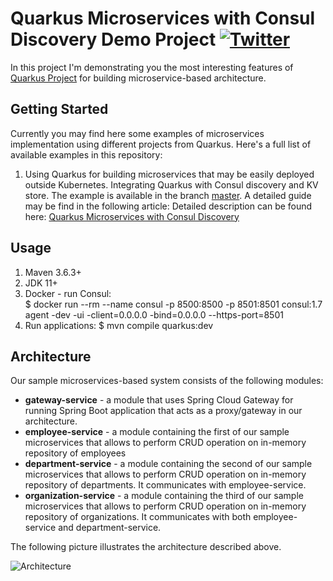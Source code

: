 # Quarkus Microservices with Consul Discovery Demo Project [![Twitter](https://img.shields.io/twitter/follow/piotr_minkowski.svg?style=social&logo=twitter&label=Follow%20Me)](https://twitter.com/piotr_minkowski)

In this project I'm demonstrating you the most interesting features of [Quarkus Project](https://quarkus.io/) for building microservice-based architecture.


## Getting Started 
Currently you may find here some examples of microservices implementation using different projects from Quarkus. Here's a full list of available examples in this repository:
1. Using Quarkus for building microservices that may be easily deployed outside Kubernetes. Integrating Quarkus with Consul discovery and KV store. The example is available in the branch [master](https://github.com/piomin/sample-quarkus-microservices-consul/tree/master). A detailed guide may be find in the following article: Detailed description can be found here: [Quarkus Microservices with Consul Discovery](https://piotrminkowski.com/2020/11/24/quarkus-microservices-with-consul-discovery/)

## Usage
1. Maven 3.6.3+
2. JDK 11+
3. Docker - run Consul:\
$ docker run --rm --name consul -p 8500:8500 -p 8501:8501 consul:1.7 agent -dev -ui -client=0.0.0.0 -bind=0.0.0.0 --https-port=8501
4. Run applications:
$ mvn compile quarkus:dev

## Architecture
Our sample microservices-based system consists of the following modules:
- **gateway-service** - a module that uses Spring Cloud Gateway for running Spring Boot application that acts as a proxy/gateway in our architecture.
- **employee-service** - a module containing the first of our sample microservices that allows to perform CRUD operation on in-memory repository of employees
- **department-service** - a module containing the second of our sample microservices that allows to perform CRUD operation on in-memory repository of departments. It communicates with employee-service. 
- **organization-service** - a module containing the third of our sample microservices that allows to perform CRUD operation on in-memory repository of organizations. It communicates with both employee-service and department-service.

The following picture illustrates the architecture described above.

<img src="https://i1.wp.com/piotrminkowski.com/wp-content/uploads/2020/11/quarkus-consul-arch.png?w=782&ssl=1" title="Architecture"><br/>
